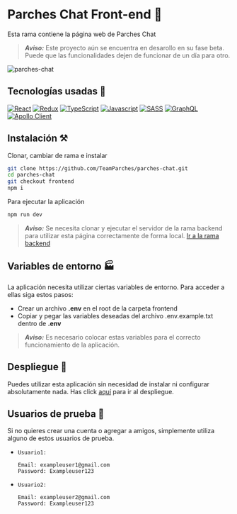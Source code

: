 # Parches Chat Front-end 🌌

Esta rama contiene la página web de Parches Chat

> ***Aviso:*** Este proyecto aún se encuentra en desarollo en su fase beta. Puede que las funcionalidades dejen de funcionar de un día para otro.

![parches-chat](https://user-images.githubusercontent.com/49535753/199484312-a9d33368-4411-42cf-8755-47da3ae5cb53.png)

## Tecnologías usadas 💫
[![React](https://img.shields.io/badge/-React-blue?style=for-the-badge&logo=React)](https://es.reactjs.org/)
[![Redux](https://img.shields.io/badge/-Redux-764ABC?style=for-the-badge&logo=Redux)](https://es.redux.js.org/)
[![TypeScript](https://img.shields.io/badge/-TypeScript-white?style=for-the-badge&logo=Typescript)](https://www.typescriptlang.org/)
[![Javascript](https://img.shields.io/badge/-Javascript-critical?style=for-the-badge&logo=Javascript)](https://developer.mozilla.org/es/docs/Web/JavaScript)
[![SASS](https://img.shields.io/badge/-sass-white?style=for-the-badge&logo=sass)](https://sass-lang.com/)
[![GraphQL](https://img.shields.io/badge/-GraphQL-E10098?style=for-the-badge&logo=Graphql)](https://graphql.org/)
[![Apollo Client](https://img.shields.io/badge/-Apollo%20Client-311C87?style=for-the-badge&logo=Apollo%20GraphQL)](https://www.apollographql.com/docs/react/)

## Instalación ⚒
Clonar, cambiar de rama e instalar
```bash
git clone https://github.com/TeamParches/parches-chat.git
cd parches-chat
git checkout frontend
npm i
```
Para ejecutar la aplicación
```bash
npm run dev
```

> ***Aviso:*** Se necesita clonar y ejecutar el servidor de la rama backend para utilizar esta página correctamente de forma local. [Ir a la rama backend](https://github.com/TeamParches/parches-chat/tree/backend)

## Variables de entorno 🏭
La aplicación necesita utilizar ciertas variables de entorno. Para acceder a ellas siga estos pasos:
 - Crear un archivo **.env** en el root de la carpeta frontend
 - Copiar y pegar las variables deseadas del archivo .env.example.txt dentro de **.env**

> ***Aviso:*** Es necesario colocar estas variables para el correcto funcionamiento de la aplicación.

## Despliegue 🚀
Puedes utilizar esta aplicación sin necesidad de instalar ni configurar absolutamente nada. Has click [aquí](https://teamparches.github.io/parches-chat/) para ir al despliegue.

## Usuarios de prueba 🚻
Si no quieres crear una cuenta o agregar a amigos, simplemente utiliza alguno de estos usuarios de prueba.
<br/>

- `Usuario1:`

      Email: exampleuser1@gmail.com
      Password: Exampleuser123
- `Usuario2:`

      Email: exampleuser2@gmail.com
      Password: Exampleuser123
